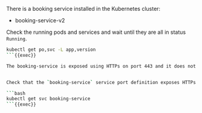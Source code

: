 There is a booking service installed in the Kubernetes cluster:
- booking-service-v2

Check the running pods and services and wait until they are all in status `Running`.

```bash
kubectl get po,svc -L app,version
```{{exec}}

The booking-service is exposed using HTTPs on port 443 and it does not accept requests on HTTP protocol.


Check that the `booking-service` service port definition exposes HTTPs on port **443/TCP** by running:

```bash
kubectl get svc booking-service
```{{exec}}
